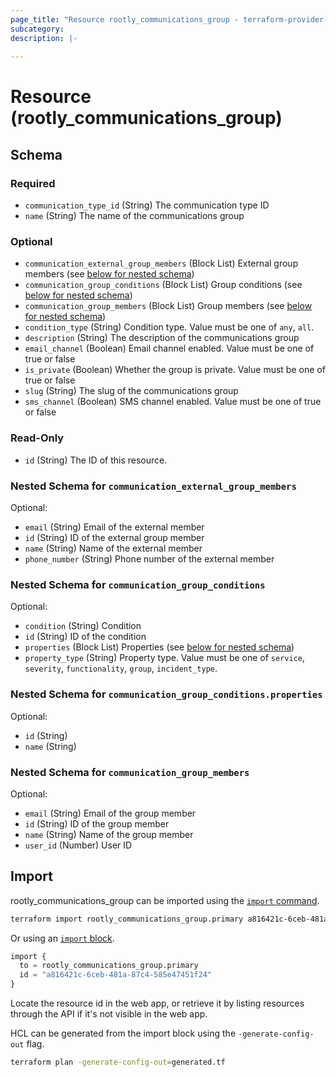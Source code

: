 ```yaml
---
page_title: "Resource rootly_communications_group - terraform-provider-rootly"
subcategory:
description: |-
    
---
```


# Resource (rootly_communications_group)





<!-- schema generated by tfplugindocs -->
## Schema

### Required

- `communication_type_id` (String) The communication type ID
- `name` (String) The name of the communications group

### Optional

- `communication_external_group_members` (Block List) External group members (see [below for nested schema](#nestedblock--communication_external_group_members))
- `communication_group_conditions` (Block List) Group conditions (see [below for nested schema](#nestedblock--communication_group_conditions))
- `communication_group_members` (Block List) Group members (see [below for nested schema](#nestedblock--communication_group_members))
- `condition_type` (String) Condition type. Value must be one of `any`, `all`.
- `description` (String) The description of the communications group
- `email_channel` (Boolean) Email channel enabled. Value must be one of true or false
- `is_private` (Boolean) Whether the group is private. Value must be one of true or false
- `slug` (String) The slug of the communications group
- `sms_channel` (Boolean) SMS channel enabled. Value must be one of true or false

### Read-Only

- `id` (String) The ID of this resource.

<a id="nestedblock--communication_external_group_members"></a>
### Nested Schema for `communication_external_group_members`

Optional:

- `email` (String) Email of the external member
- `id` (String) ID of the external group member
- `name` (String) Name of the external member
- `phone_number` (String) Phone number of the external member


<a id="nestedblock--communication_group_conditions"></a>
### Nested Schema for `communication_group_conditions`

Optional:

- `condition` (String) Condition
- `id` (String) ID of the condition
- `properties` (Block List) Properties (see [below for nested schema](#nestedblock--communication_group_conditions--properties))
- `property_type` (String) Property type. Value must be one of `service`, `severity`, `functionality`, `group`, `incident_type`.

<a id="nestedblock--communication_group_conditions--properties"></a>
### Nested Schema for `communication_group_conditions.properties`

Optional:

- `id` (String)
- `name` (String)



<a id="nestedblock--communication_group_members"></a>
### Nested Schema for `communication_group_members`

Optional:

- `email` (String) Email of the group member
- `id` (String) ID of the group member
- `name` (String) Name of the group member
- `user_id` (Number) User ID

## Import

rootly_communications_group can be imported using the [`import` command](https://developer.hashicorp.com/terraform/cli/commands/import).

```sh
terraform import rootly_communications_group.primary a816421c-6ceb-481a-87c4-585e47451f24
```

Or using an [`import` block](https://developer.hashicorp.com/terraform/language/import).

```terraform
import {
  to = rootly_communications_group.primary
  id = "a816421c-6ceb-481a-87c4-585e47451f24"
}
```

Locate the resource id in the web app, or retrieve it by listing resources through the API if it's not visible in the web app.

HCL can be generated from the import block using the `-generate-config-out` flag.

```sh
terraform plan -generate-config-out=generated.tf
```
